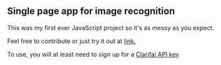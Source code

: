 ## Single page app for image recognition

This was my first ever JavaScript project so it's as messy as you expect. 
  
Feel free to contribute or just try it out at [link.](https://react-img-recognition.netlify.com/)

To use, you will at least need to sign up for a [Clarifai API key](https://www.clarifai.com/signup)
